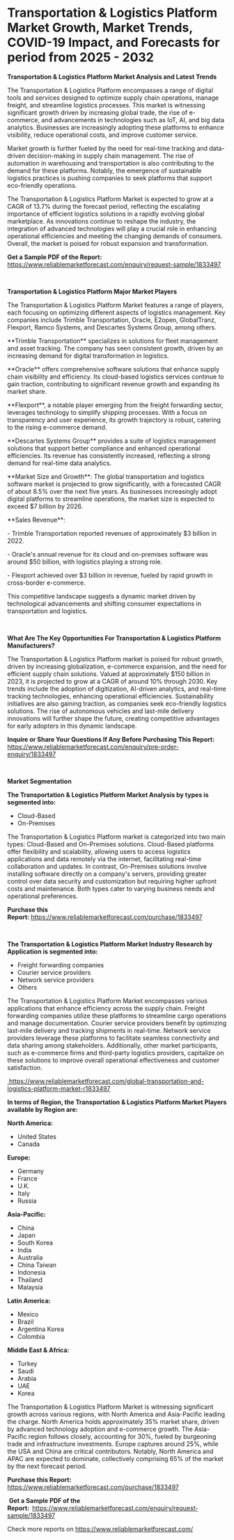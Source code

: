 <p><h1>Transportation & Logistics Platform Market Growth, Market Trends, COVID-19 Impact, and Forecasts for period from 2025 - 2032</h1></p><p><strong>Transportation & Logistics Platform Market Analysis and Latest Trends</strong></p>
<p><p>The Transportation & Logistics Platform encompasses a range of digital tools and services designed to optimize supply chain operations, manage freight, and streamline logistics processes. This market is witnessing significant growth driven by increasing global trade, the rise of e-commerce, and advancements in technologies such as IoT, AI, and big data analytics. Businesses are increasingly adopting these platforms to enhance visibility, reduce operational costs, and improve customer service.</p><p>Market growth is further fueled by the need for real-time tracking and data-driven decision-making in supply chain management. The rise of automation in warehousing and transportation is also contributing to the demand for these platforms. Notably, the emergence of sustainable logistics practices is pushing companies to seek platforms that support eco-friendly operations.</p><p>The Transportation & Logistics Platform Market is expected to grow at a CAGR of 13.7% during the forecast period, reflecting the escalating importance of efficient logistics solutions in a rapidly evolving global marketplace. As innovations continue to reshape the industry, the integration of advanced technologies will play a crucial role in enhancing operational efficiencies and meeting the changing demands of consumers. Overall, the market is poised for robust expansion and transformation.</p></p>
<p><strong>Get a Sample PDF of the Report:&nbsp;</strong> <a href="https://www.reliablemarketforecast.com/enquiry/request-sample/1833497?utm_campaign=2292&utm_medium=2&utm_source=Github&utm_content=ia&utm_term=26032025&utm_id=transportation-logistics-platform">https://www.reliablemarketforecast.com/enquiry/request-sample/1833497</a></p>
<p>&nbsp;</p>
<p><strong>Transportation & Logistics Platform Major Market Players</strong></p>
<p><p>The Transportation & Logistics Platform Market features a range of players, each focusing on optimizing different aspects of logistics management. Key companies include Trimble Transportation, Oracle, E2open, GlobalTranz, Flexport, Ramco Systems, and Descartes Systems Group, among others.</p><p>**Trimble Transportation** specializes in solutions for fleet management and asset tracking. The company has seen consistent growth, driven by an increasing demand for digital transformation in logistics. </p><p>**Oracle** offers comprehensive software solutions that enhance supply chain visibility and efficiency. Its cloud-based logistics services continue to gain traction, contributing to significant revenue growth and expanding its market share.</p><p>**Flexport**, a notable player emerging from the freight forwarding sector, leverages technology to simplify shipping processes. With a focus on transparency and user experience, its growth trajectory is robust, catering to the rising e-commerce demand.</p><p>**Descartes Systems Group** provides a suite of logistics management solutions that support better compliance and enhanced operational efficiencies. Its revenue has consistently increased, reflecting a strong demand for real-time data analytics.</p><p>**Market Size and Growth**: The global transportation and logistics software market is projected to grow significantly, with a forecasted CAGR of about 8.5% over the next five years. As businesses increasingly adopt digital platforms to streamline operations, the market size is expected to exceed $7 billion by 2026.</p><p>**Sales Revenue**: </p><p>- Trimble Transportation reported revenues of approximately $3 billion in 2022.</p><p>- Oracle's annual revenue for its cloud and on-premises software was around $50 billion, with logistics playing a strong role.</p><p>- Flexport achieved over $3 billion in revenue, fueled by rapid growth in cross-border e-commerce.</p><p>This competitive landscape suggests a dynamic market driven by technological advancements and shifting consumer expectations in transportation and logistics.</p></p>
<p>&nbsp;</p>
<p><strong>What Are The Key Opportunities For Transportation & Logistics Platform Manufacturers?</strong></p>
<p><p>The Transportation & Logistics Platform market is poised for robust growth, driven by increasing globalization, e-commerce expansion, and the need for efficient supply chain solutions. Valued at approximately $150 billion in 2023, it is projected to grow at a CAGR of around 10% through 2030. Key trends include the adoption of digitization, AI-driven analytics, and real-time tracking technologies, enhancing operational efficiencies. Sustainability initiatives are also gaining traction, as companies seek eco-friendly logistics solutions. The rise of autonomous vehicles and last-mile delivery innovations will further shape the future, creating competitive advantages for early adopters in this dynamic landscape.</p></p>
<p><strong>Inquire or Share Your Questions If Any Before Purchasing This Report:</strong> <a href="https://www.reliablemarketforecast.com/enquiry/pre-order-enquiry/1833497?utm_campaign=2292&utm_medium=2&utm_source=Github&utm_content=ia&utm_term=26032025&utm_id=transportation-logistics-platform">https://www.reliablemarketforecast.com/enquiry/pre-order-enquiry/1833497</a></p>
<p>&nbsp;</p>
<p><strong>Market Segmentation</strong></p>
<p><strong>The Transportation & Logistics Platform Market Analysis by types is segmented into:</strong></p>
<p><ul><li>Cloud-Based</li><li>On-Premises</li></ul></p>
<p><p>The Transportation & Logistics Platform market is categorized into two main types: Cloud-Based and On-Premises solutions. Cloud-Based platforms offer flexibility and scalability, allowing users to access logistics applications and data remotely via the internet, facilitating real-time collaboration and updates. In contrast, On-Premises solutions involve installing software directly on a company's servers, providing greater control over data security and customization but requiring higher upfront costs and maintenance. Both types cater to varying business needs and operational preferences.</p></p>
<p><strong>Purchase this Report:&nbsp;</strong><a href="https://www.reliablemarketforecast.com/purchase/1833497?utm_campaign=2292&utm_medium=2&utm_source=Github&utm_content=ia&utm_term=26032025&utm_id=transportation-logistics-platform">https://www.reliablemarketforecast.com/purchase/1833497</a></p>
<p>&nbsp;</p>
<p><strong>The Transportation & Logistics Platform Market Industry Research by Application is segmented into:</strong></p>
<p><ul><li>Freight forwarding companies</li><li>Courier service providers</li><li>Network service providers</li><li>Others</li></ul></p>
<p><p>The Transportation & Logistics Platform Market encompasses various applications that enhance efficiency across the supply chain. Freight forwarding companies utilize these platforms to streamline cargo operations and manage documentation. Courier service providers benefit by optimizing last-mile delivery and tracking shipments in real-time. Network service providers leverage these platforms to facilitate seamless connectivity and data sharing among stakeholders. Additionally, other market participants, such as e-commerce firms and third-party logistics providers, capitalize on these solutions to improve overall operational effectiveness and customer satisfaction.</p></p>
<p><a href="https://www.reliablemarketforecast.com/global-transportation-and-logistics-platform-market-r1833497?utm_campaign=2292&utm_medium=2&utm_source=Github&utm_content=ia&utm_term=26032025&utm_id=transportation-logistics-platform">&nbsp;https://www.reliablemarketforecast.com/global-transportation-and-logistics-platform-market-r1833497</a></p>
<p><strong>In terms of Region, the Transportation & Logistics Platform Market Players available by Region are:</strong></p>
<p>
    <p> <strong> North America: </strong>
        <ul>
            <li>United States</li>
            <li>Canada</li>
        </ul>
        </p> 
    <p> <strong> Europe: </strong>
        <ul>
            <li>Germany</li>
            <li>France</li>
            <li>U.K.</li>
            <li>Italy</li>
            <li>Russia</li>
        </ul>
        </p> 
    <p> <strong> Asia-Pacific: </strong>
        <ul>
            <li>China</li>
            <li>Japan</li>
            <li>South Korea</li>
            <li>India</li>
            <li>Australia</li>
            <li>China Taiwan</li>
            <li>Indonesia</li>
            <li>Thailand</li>
            <li>Malaysia</li>
        </ul>
        </p> 
    <p> <strong> Latin America: </strong>
        <ul>
            <li>Mexico</li>
            <li>Brazil</li>
            <li>Argentina Korea</li>
            <li>Colombia</li>
        </ul>
        </p> 
    <p> <strong> Middle East & Africa: </strong>
        <ul>
            <li>Turkey</li>
            <li>Saudi</li>
            <li>Arabia</li>
            <li>UAE</li>
            <li>Korea</li>
        </ul>
    </p>
    </p>
<p><p>The Transportation & Logistics Platform Market is witnessing significant growth across various regions, with North America and Asia-Pacific leading the charge. North America holds approximately 35% market share, driven by advanced technology adoption and e-commerce growth. The Asia-Pacific region follows closely, accounting for 30%, fueled by burgeoning trade and infrastructure investments. Europe captures around 25%, while the USA and China are critical contributors. Notably, North America and APAC are expected to dominate, collectively comprising 65% of the market by the next forecast period.</p></p>
<p><strong>Purchase this Report: </strong><a href="https://www.reliablemarketforecast.com/purchase/1833497?utm_campaign=2292&utm_medium=2&utm_source=Github&utm_content=ia&utm_term=26032025&utm_id=transportation-logistics-platform">https://www.reliablemarketforecast.com/purchase/1833497</a></p>
<p>&nbsp;<strong>Get a Sample PDF of the Report:&nbsp;&nbsp;</strong><a href="https://www.reliablemarketforecast.com/enquiry/request-sample/1833497?utm_campaign=2292&utm_medium=2&utm_source=Github&utm_content=ia&utm_term=26032025&utm_id=transportation-logistics-platform">https://www.reliablemarketforecast.com/enquiry/request-sample/1833497</a></p>
<p><strong></strong></p>
<p>Check more reports on <a href="https://www.reliablemarketforecast.com/?utm_campaign=2292&utm_medium=2&utm_source=Github&utm_content=ia&utm_term=26032025&utm_id=transportation-logistics-platform">https://www.reliablemarketforecast.com/</a></p>